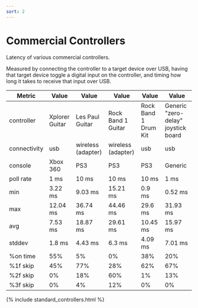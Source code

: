 ```yaml
---
sort: 2
---
```


# Commercial Controllers
Latency of various commercial controllers. 

Measured by connecting the controller to a target device over USB, having that target device toggle a digital input on the controller, and timing how long it takes to receive that input over USB. 

| Metric       | Value          | Value              | Value              | Value                | Value                               |
| ------------ | -------------- | ------------------ | ------------------ | -------------------- | ----------------------------------- |
| controller   | Xplorer Guitar | Les Paul Guitar    | Rock Band 1 Guitar | Rock Band 1 Drum Kit | Generic "zero-delay" joystick board |
| connectivity | usb            | wireless (adapter) | wireless (adapter) | usb                  | usb                                 |
| console      | Xbox 360       | PS3                | PS3                | PS3                  | Generic                             |
| poll rate    | 1 ms           | 10 ms              | 10 ms              | 10 ms                | 1 ms                                |
| min          | 3.22 ms        | 9.03 ms            | 15.21 ms           | 0.9 ms               | 0.52 ms                             |
| max          | 12.04 ms       | 36.74 ms           | 44.46 ms           | 29.6 ms              | 31.93 ms                            |
| avg          | 7.53 ms        | 18.87 ms           | 29.61 ms           | 10.45 ms             | 15.97 ms                            |
| stddev       | 1.8 ms         | 4.43 ms            | 6.3 ms             | 4.09 ms              | 7.01 ms                             |
| %on time     | 55%            | 5%                 | 0%                 | 38%                  | 20%                                 |
| %1f skip     | 45%            | 77%                | 28%                | 62%                  | 67%                                 |
| %2f skip     | 0%             | 18%                | 60%                | 1%                   | 13%                                 |
| %3f skip     | 0%             | 4%                 | 12%                | 0%                   | 0%                                  |

{% include standard_controllers.html %}
